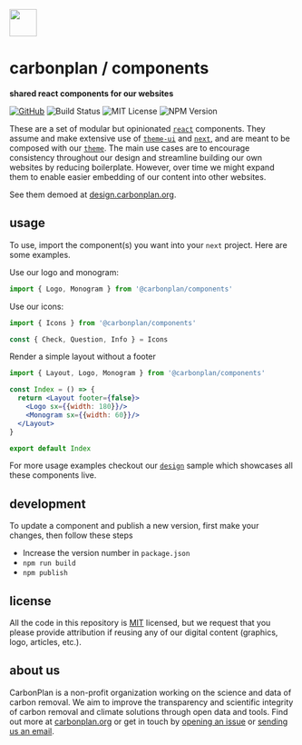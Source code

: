 <img
  src='https://carbonplan-assets.s3.amazonaws.com/monogram/dark-small.png'
  height='48'
/>

# carbonplan / components

**shared react components for our websites**

[![GitHub][github-badge]][github]
![Build Status][]
![MIT License][]
![NPM Version][]

[github]: https://github.com/carbonplan/components
[github-badge]: https://flat.badgen.net/badge/-/github?icon=github&label
[build status]: https://flat.badgen.net/github/checks/carbonplan/components
[mit license]: https://flat.badgen.net/badge/license/MIT/blue
[npm version]: https://flat.badgen.net/npm/v/@carbonplan/components

These are a set of modular but opinionated [`react`](https://github.com/facebook/react) components. They assume and make extensive use of [`theme-ui`](https://github.com/system-ui/theme-ui) and [`next`](https://github.com/vercel/next.js), and are meant to be composed with our [`theme`](https://github.com/carbonplan/theme). The main use cases are to encourage consistency throughout our design and streamline building our own websites by reducing boilerplate. However, over time we might expand them to enable easier embedding of our content into other websites.

See them demoed at [design.carbonplan.org](https://design.carbonplan.org).

## usage

To use, import the component(s) you want into your `next` project. Here are some examples.

Use our logo and monogram:

```jsx
import { Logo, Monogram } from '@carbonplan/components'
```

Use our icons:

```jsx
import { Icons } from '@carbonplan/components'

const { Check, Question, Info } = Icons
```

Render a simple layout without a footer

```jsx
import { Layout, Logo, Monogram } from '@carbonplan/components'

const Index = () => {
  return <Layout footer={false}>
    <Logo sx={{width: 180}}/>
    <Monogram sx={{width: 60}}/>
  </Layout>
}

export default Index
````

For more usage examples checkout our [`design`](https://github.com/carbonplan/design) sample which showcases all these components live.

## development

To update a component and publish a new version, first make your changes, then follow these steps

- Increase the version number in `package.json`
- `npm run build`
- `npm publish`

## license

All the code in this repository is [MIT](https://choosealicense.com/licenses/mit/) licensed, but we request that you please provide attribution if reusing any of our digital content (graphics, logo, articles, etc.).

## about us

CarbonPlan is a non-profit organization working on the science and data of carbon removal. We aim to improve the transparency and scientific integrity of carbon removal and climate solutions through open data and tools. Find out more at [carbonplan.org](https://carbonplan.org/) or get in touch by [opening an issue](https://github.com/carbonplan/components/issues/new) or [sending us an email](mailto:hello@carbonplan.org).
